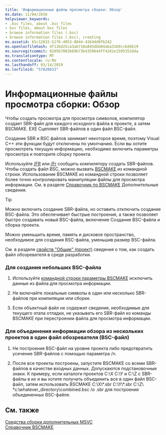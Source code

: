 ```yaml
---
title: 'Информационные файлы просмотра сборки: Обзор'
ms.date: 11/04/2016
helpviewer_keywords:
- .bsc files, about .bsc files
- bsc files, about bsc files
- browse information files (.bsc)
- browse information files (.bsc), creating
ms.assetid: b5c12832-51f6-4953-8044-4264dd0fb242
ms.openlocfilehash: 4f12bd25ca3ab718a845dbb04aba3169cc6d4b19
ms.sourcegitcommit: 8105b7003b89b73b4359644ff4281e1595352dda
ms.translationtype: MT
ms.contentlocale: ru-RU
ms.lasthandoff: 03/14/2019
ms.locfileid: "57820633"
---
```

# <a name="building-browse-information-files-overview"></a>Информационные файлы просмотра сборки: Обзор

Чтобы создать просмотра для просмотра символов, компилятор создает SBR-файл для каждого исходного файла в проекте, а затем BSCMAKE. EXE Сцепляет SBR-файлов в один файл BSC-файл.

Создание SBR и BSC файлов занимает некоторое время, поэтому Visual C++ эти функции будут отключены по умолчанию. Если вы хотите просмотреть текущую информацию, необходимо включить параметры просмотра и повторите сборку проекта.

Используйте [/FR](fr-fr-create-dot-sbr-file.md) или [/Fr](fr-fr-create-dot-sbr-file.md) сообщить компилятору создать SBR-файлов. Чтобы создать файл BSC, можно вызвать [BSCMAKE](bscmake-command-line.md) из командной строки. Использование BSCMAKE из командной строки позволяет более точно контролировать манипуляции файлы для просмотра информации. См. в разделе [Справочник по BSCMAKE](bscmake-reference.md) Дополнительные сведения.

> [!TIP]
>  Можно включить создание SBR-файла, но оставить отключить создание BSC-файла. Это обеспечивает быстрые построения, а также позволяет быстро создавать новый BSC-файла, включение Создание BSC-файла и сборка проекта.

Можно уменьшить время, память и дисковое пространство, необходимое для создания BSC-файла, уменьшив размер BSC-файла.

См. в разделе [свойств "Общие" (проект)](general-property-page-project.md) сведения о том, как создать файл обозревателя в среде разработки.

### <a name="to-create-a-smaller-bsc-file"></a>Для создания небольших BSC-файла

1. Используйте [командной строки параметры BSCMAKE](bscmake-options.md) исключить данные из файла для просмотра информации.

1. Не включайте локальные символы в один или несколько SBR-файлов при компиляции или сборке.

1. Если объектный файл не содержит сведения, необходимые для текущего этапа отладки, не указывать его SBR-файл из команды BSCMAKE при перестроении файла для просмотра информации.

### <a name="to-combine-the-browse-information-from-several-projects-into-one-browser-file-bsc"></a>Для объединения информации обзора из нескольких проектов в один файл обозревателя (BSC-файл)

1. Не построения BSC-файл на уровне проекта либо предотвратить усечение SBR-файлов с помощью параметра /n.

1. После все проекты построены, запустите BSCMAKE со всеми SBR-файлов в качестве входных данных. Допускаются подстановочные знаки. К примеру, если каталоги проектов C:\X C:\Y и C:\Z с SBR-файлы в их и вы хотите получать объединить все в один файл BSC-файл, затем использовать BSCMAKE C:\X\\\*.sbr C:\Y\\\*.sbr C:\Z\\ \*c:\whatever_directory\combined.bsc /o .sbr для построения объединенных BSC-файле.

## <a name="see-also"></a>См. также

[Средства сборки дополнительных MSVC](c-cpp-build-tools.md)<br/>
[Справочник ВSCMAKE](bscmake-reference.md)
